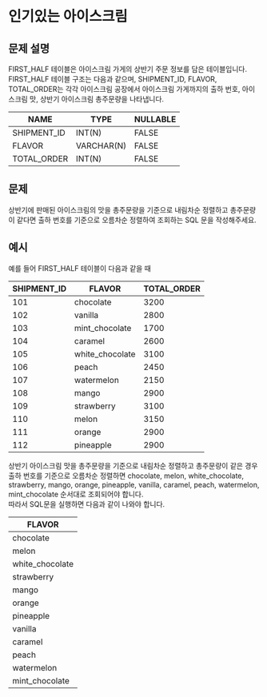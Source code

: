 # 인기있는 아이스크림

## 문제 설명

FIRST_HALF 테이블은 아이스크림 가게의 상반기 주문 정보를 담은 테이블입니다. 
FIRST_HALF 테이블 구조는 다음과 같으며, SHIPMENT_ID, FLAVOR, TOTAL_ORDER는 각각 아이스크림 공장에서 아이스크림 가게까지의 출하 번호, 아이스크림 맛, 상반기 아이스크림 총주문량을 나타냅니다.  

| NAME        | TYPE       | NULLABLE |
|-------------|------------|----------|
| SHIPMENT_ID | INT(N)     | FALSE    |
| FLAVOR      | VARCHAR(N) | FALSE    |
| TOTAL_ORDER | INT(N)     | FALSE    |


## 문제

상반기에 판매된 아이스크림의 맛을 총주문량을 기준으로 내림차순 정렬하고 총주문량이 같다면 출하 번호를 기준으로 오름차순 정렬하여 조회하는 SQL 문을 작성해주세요.  


## 예시

예를 들어 FIRST_HALF 테이블이 다음과 같을 때  

| SHIPMENT_ID | FLAVOR          | TOTAL_ORDER |
|-------------|-----------------|-------------|
| 101         | chocolate       | 3200        |
| 102         | vanilla         | 2800        |
| 103         | mint_chocolate  | 1700        |
| 104         | caramel         | 2600        |
| 105         | white_chocolate | 3100        |
| 106         | peach           | 2450        |
| 107         | watermelon      | 2150        |
| 108         | mango           | 2900        |
| 109         | strawberry      | 3100        |
| 110         | melon           | 3150        |
| 111         | orange          | 2900        |
| 112         | pineapple       | 2900        |

상반기 아이스크림 맛을 총주문량을 기준으로 내림차순 정렬하고 총주문량이 같은 경우 출하 번호를 기준으로 오름차순 정렬하면 chocolate, melon, white_chocolate, strawberry, mango, orange, pineapple, vanilla, caramel, peach, watermelon, mint_chocolate 순서대로 조회되어야 합니다.  
따라서 SQL문을 실행하면 다음과 같이 나와야 합니다.  

| FLAVOR          |
|-----------------|
| chocolate       |
| melon           |
| white_chocolate |
| strawberry      |
| mango           |
| orange          |
| pineapple       |
| vanilla         |
| caramel         |
| peach           |
| watermelon      |
| mint_chocolate  |
